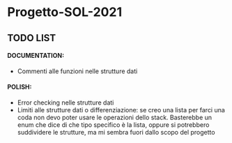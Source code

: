 # Progetto-SOL-2021

## TODO LIST

#### DOCUMENTATION:
- Commenti alle funzioni nelle strutture dati

#### POLISH:
- Error checking nelle strutture dati
- Limiti alle strutture dati o differenziazione: se creo una lista per farci una coda non devo poter
  usare le operazioni dello stack. Basterebbe un enum che dice di che tipo specifico è la lista, oppure
  si potrebbero suddividere le strutture, ma mi sembra fuori dallo scopo del progetto
